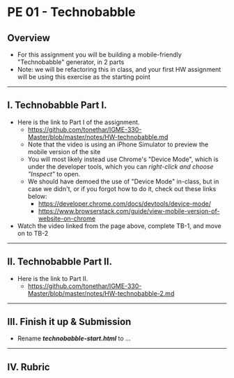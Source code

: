 # PE 01 - Technobabble

## Overview
- For this assignment you will be building a mobile-friendly "Technobabble" generator, in 2 parts
- Note: we will be refactoring this in class, and your first HW assignment will be using this exercise as the starting point

<hr>

## I. Technobabble Part I.

- Here is the link to Part I of the assignment.
  - https://github.com/tonethar/IGME-330-Master/blob/master/notes/HW-technobabble.md
  - Note that the video is using an iPhone Simulator to preview the mobile version of the site
  - You will most likely instead use Chrome's "Device Mode", which is under the developer tools, which you can *right-click and choose "Inspect"* to open. 
  - We should have demoed the use of "Device Mode" in-class, but in case we didn't, or if you forgot how to do it, check out these links below:
    - https://developer.chrome.com/docs/devtools/device-mode/
    - https://www.browserstack.com/guide/view-mobile-version-of-website-on-chrome
 - Watch the video linked from the page above, complete TB-1, and move on to TB-2


<hr>

## II. Technobabble Part II.

- Here is the link to Part II.
  - https://github.com/tonethar/IGME-330-Master/blob/master/notes/HW-technobabble-2.md


<hr>

## III. Finish it up & Submission

- Rename ***technobabble-start.html*** to ...

<hr>

## IV. Rubric
